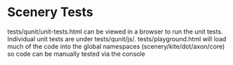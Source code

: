 # Scenery Tests

tests/qunit/unit-tests.html can be viewed in a browser to run the unit tests. Individual unit tests are under tests/qunit/js/.
tests/playground.html will load much of the code into the global namespaces (scenery/kite/dot/axon/core) so code can be manually tested via the console